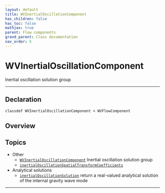 ```yaml
---
layout: default
title: WVInertialOscillationComponent
has_children: false
has_toc: false
mathjax: true
parent: Flow components
grand_parent: Class documentation
nav_order: 5
---
```


#  WVInertialOscillationComponent

Inertial oscillation solution group


---

## Declaration

<div class="language-matlab highlighter-rouge"><div class="highlight"><pre class="highlight"><code>classdef WVInertialOscillationComponent < WVFlowComponent</code></pre></div></div>

## Overview
 
  


## Topics
+ Other
  + [`WVInertialOscillationComponent`](/classes/flow-components/wvinertialoscillationcomponent/wvinertialoscillationcomponent.html) Inertial oscillation solution group
  + [`inertialOscillationSpatialTransformCoefficients`](/classes/flow-components/wvinertialoscillationcomponent/inertialoscillationspatialtransformcoefficients.html) 
+ Analytical solutions
  + [`inertialOscillationSolution`](/classes/flow-components/wvinertialoscillationcomponent/inertialoscillationsolution.html) return a real-valued analytical solution of the internal gravity wave mode


---